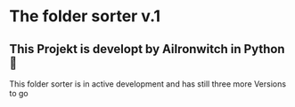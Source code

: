 # The folder sorter v.1
## This Projekt is developt by AiIronwitch in Python 🐍
This folder sorter is in active development and has still three more Versions to go
